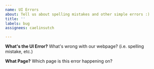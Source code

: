 ```yaml
---
name: UI Errors
about: Tell us about spelling mistakes and other simple errors :)
title: ''
labels: bug
assignees: caelinsutch

---
```


**What's the UI Error?**
What's wrong with our webpage? (i.e. spelling mistake, etc.)

**What Page?**
Which page is this error happening on?
